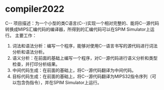 # compiler2022
C--
项目描述：为一个小型的类C语言(C--)实现一个相对完整的、能将C--源代码转换成MIPS汇编代码的编译器，所得到的汇编代码可以在SPIM Simulator上运行。
主要工作：
  1. 词法和语法分析：编写一个程序，能够对使用C--语言书写的源代码进行词法分析和语法分析。
  2. 语义分析：在前面的基础上编写一个程序，对C--源代码进行语义分析和类型检查，并打印分析结果。
  3. 中间代码生成：在前面的基础上，将C--源代码翻译为中间代码。
  4. 目标代码生成：在前面的基础上，将C--源代码翻译为MIPS32指令序列（可以包含伪指令），并在SPIM Simulator上运行。
